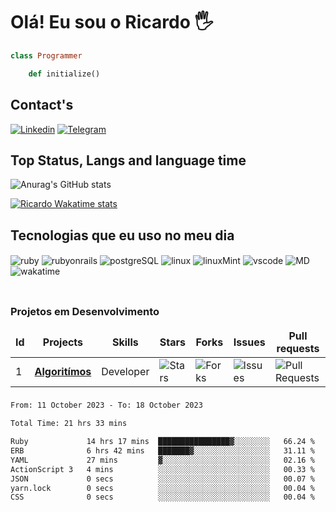 # Olá! Eu sou o Ricardo 🖐️
```ruby 
class Programmer

	def initialize() 
```
## Contact's
[![Linkedin](https://img.shields.io/badge/LinkedIn-0077B5?style=for-the-badge&logo=linkedin&logoColor=white)](https://www.linkedin.com/in/ricardo-benicio/)
[![Telegram](https://img.shields.io/badge/Telegram-2CA5E0?style=for-the-badge&logo=telegram&logoColor=white)](https://t.me/ricadofelipe)

## Top Status, Langs and language time
![Anurag's GitHub stats](https://github-readme-stats.vercel.app/api?username=ricardofelipe7&show_icons=true&theme=synthwave)

[![Ricardo Wakatime stats](https://github-readme-stats.vercel.app/api/wakatime?username=@ricardofelipe&layout=compact)](https://wakatime.com/@ricardofelipe)

## Tecnologias que eu uso no meu dia

<div style="display: inline_block">
  <img align="center" alt="ruby" src="https://img.shields.io/badge/Ruby-CC342D?style=for-the-badge&logo=ruby&logoColor=white" />
  <img align="center" alt="rubyonrails" src="https://img.shields.io/badge/Ruby_on_Rails-CC0000?style=for-the-badge&logo=ruby-on-rails&logoColor=white"/>
  <img align="center" alt="postgreSQL" src="https://img.shields.io/badge/PostgreSQL-316192?style=for-the-badge&logo=postgresql&logoColor=white" />
  <img align="center" alt="linux" src="https://img.shields.io/badge/Linux-FCC624?style=for-the-badge&logo=linux&logoColor=black" />
  <img align="center" alt="linuxMint" src="https://img.shields.io/badge/Linux_Mint-87CF3E?style=for-the-badge&logo=linux-mint&logoColor=white" />
  <img align="center" alt="vscode" src="https://img.shields.io/badge/VSCode-0078D4?style=for-the-badge&logo=visual%20studio%20code&logoColor=white"/>
  <img align="center" alt="MD" src="https://img.shields.io/badge/Markdown-000000?style=for-the-badge&logo=markdown&logoColor=white"/>
  <img align="center" alt="wakatime" src="https://img.shields.io/badge/WakaTime-000000?style=for-the-badge&logo=WakaTime&logoColor=white"/> 

  
</div><br/>

##
<h3>Projetos em Desenvolvimento</h3>
<table>
    <thead align="center">
        <tr border: none;>
            <td><b>Id</b></td>
	    <td><b>Projects</b></td>
	    <td><b>Skills</b></td>
            <td><b>Stars</b></td>
            <td><b>Forks</b></td>
            <td><b>Issues</b></td>
            <td><b>Pull requests</b></td>
        </tr>
    </thead>
    <tbody>
	    <tr>
		<td>1</td>
            	<td><a href="https://github.com/ricardofelipe7/rspec_algoritimos"><b> Algoritímos </b></a></td>
		<td>Developer</td>
            	<td><img alt="Stars" src="https://img.shields.io/github/stars/ricardofelipe7/rspec_algoritimos?style=flat-square&labelColor=343b41" /></td>
            	<td><img alt="Forks" src="https://img.shields.io/github/forks/ricardofelipe7/rspec_algoritimos?style=flat-square&labelColor=343b41" /></td>
            	<td><img alt="Issues" src="https://img.shields.io/github/issues/ricardofelipe7/rspec_algoritimos?style=flat-square&labelColor=343b41" /></td>
            	<td><img alt="Pull Requests" src="https://img.shields.io/github/issues-pr/ricardofelipe7/rspec_algoritimos?style=flat-square&labelColor=343b41" /></td>
        </tr>
    </tbody>
</table>

###
<!--START_SECTION:waka-->

```txt
From: 11 October 2023 - To: 18 October 2023

Total Time: 21 hrs 33 mins

Ruby             14 hrs 17 mins  ████████████████▓░░░░░░░░   66.24 %
ERB              6 hrs 42 mins   ███████▓░░░░░░░░░░░░░░░░░   31.11 %
YAML             27 mins         ▓░░░░░░░░░░░░░░░░░░░░░░░░   02.16 %
ActionScript 3   4 mins          ░░░░░░░░░░░░░░░░░░░░░░░░░   00.33 %
JSON             0 secs          ░░░░░░░░░░░░░░░░░░░░░░░░░   00.07 %
yarn.lock        0 secs          ░░░░░░░░░░░░░░░░░░░░░░░░░   00.04 %
CSS              0 secs          ░░░░░░░░░░░░░░░░░░░░░░░░░   00.04 %
```

<!--END_SECTION:waka-->
